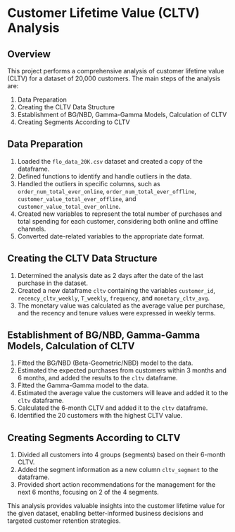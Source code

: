 # Customer Lifetime Value (CLTV) Analysis

## Overview
This project performs a comprehensive analysis of customer lifetime value (CLTV) for a dataset of 20,000 customers. The main steps of the analysis are:

1. Data Preparation
2. Creating the CLTV Data Structure
3. Establishment of BG/NBD, Gamma-Gamma Models, Calculation of CLTV
4. Creating Segments According to CLTV

## Data Preparation
1. Loaded the `flo_data_20K.csv` dataset and created a copy of the dataframe.
2. Defined functions to identify and handle outliers in the data.
3. Handled the outliers in specific columns, such as `order_num_total_ever_online`, `order_num_total_ever_offline`, `customer_value_total_ever_offline`, and `customer_value_total_ever_online`.
4. Created new variables to represent the total number of purchases and total spending for each customer, considering both online and offline channels.
5. Converted date-related variables to the appropriate date format.

## Creating the CLTV Data Structure
1. Determined the analysis date as 2 days after the date of the last purchase in the dataset.
2. Created a new dataframe `cltv` containing the variables `customer_id`, `recency_cltv_weekly`, `T_weekly`, `frequency`, and `monetary_cltv_avg`.
3. The monetary value was calculated as the average value per purchase, and the recency and tenure values were expressed in weekly terms.

## Establishment of BG/NBD, Gamma-Gamma Models, Calculation of CLTV
1. Fitted the BG/NBD (Beta-Geometric/NBD) model to the data.
2. Estimated the expected purchases from customers within 3 months and 6 months, and added the results to the `cltv` dataframe.
3. Fitted the Gamma-Gamma model to the data.
4. Estimated the average value the customers will leave and added it to the `cltv` dataframe.
5. Calculated the 6-month CLTV and added it to the `cltv` dataframe.
6. Identified the 20 customers with the highest CLTV value.

## Creating Segments According to CLTV
1. Divided all customers into 4 groups (segments) based on their 6-month CLTV.
2. Added the segment information as a new column `cltv_segment` to the dataframe.
3. Provided short action recommendations for the management for the next 6 months, focusing on 2 of the 4 segments.

This analysis provides valuable insights into the customer lifetime value for the given dataset, enabling better-informed business decisions and targeted customer retention strategies.
